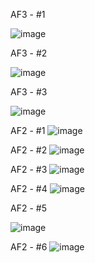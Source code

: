 AF3 - #1

![image](https://user-images.githubusercontent.com/64237760/144769960-554a4124-9f91-446f-a92f-e061d38fa6dc.png)

AF3 - #2

![image](https://user-images.githubusercontent.com/64237760/144769981-aa5bcefe-4078-4d65-8a7b-653b10b33f2b.png)

AF3 - #3

![image](https://user-images.githubusercontent.com/64237760/144804615-1b4ac4d1-9aad-4075-9eae-7745f41f5e66.png)

AF2 - #1
![image](https://user-images.githubusercontent.com/64237760/143985485-7d7ec7e7-ede6-4426-9ba0-7c79b7225d6c.png)

AF2 - #2
![image](https://user-images.githubusercontent.com/64237760/143985564-29f540c2-6d56-4a69-895c-ac2b3f38de02.png)

AF2 - #3
![image](https://user-images.githubusercontent.com/64237760/143985598-989237d7-b388-40a0-bf82-2ee64a00de0c.png)

AF2 - #4
![image](https://user-images.githubusercontent.com/64237760/143985650-105c6d96-882c-4ec2-a7b0-214409ed9494.png)

AF2 - #5

![image](https://user-images.githubusercontent.com/64237760/143965673-0b2e88f2-7105-4282-bf23-c1f8706d5653.png)

AF2 - #6
![image](https://user-images.githubusercontent.com/64237760/143984972-da186077-ab66-4961-a65a-ac88242b79ca.png)
